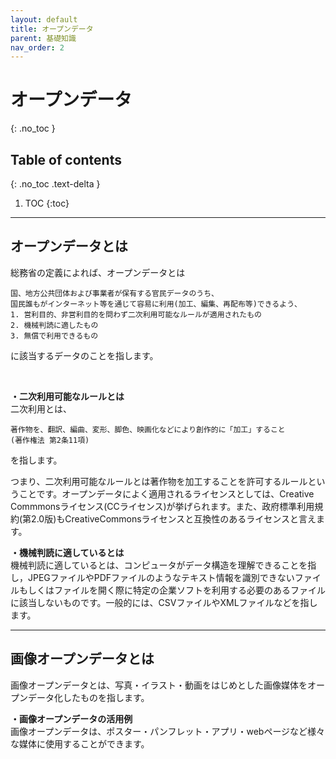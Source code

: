 ```yaml
---
layout: default
title: オープンデータ
parent: 基礎知識
nav_order: 2
---
```


# オープンデータ
  {: .no_toc }
  
## Table of contents
 {: .no_toc .text-delta }

1. TOC
 {:toc}

---

## オープンデータとは  
総務省の定義によれば、オープンデータとは　　
``` 
国、地方公共団体および事業者が保有する官民データのうち、  
国民誰もがインターネット等を通じて容易に利用(加工、編集、再配布等)できるよう、
1. 営利目的、非営利目的を問わず二次利用可能なルールが適用されたもの  
2. 機械判読に適したもの 
3. 無償で利用できるもの
```
に該当するデータのことを指します。

<br>

**・二次利用可能なルールとは**  
二次利用とは、  
```
著作物を、翻訳、編曲、変形、脚色、映画化などにより創作的に「加工」すること
(著作権法 第2条11項)
```
を指します。

つまり、二次利用可能なルールとは著作物を加工することを許可するルールということです。オープンデータによく適用されるライセンスとしては、Creative Commmonsライセンス(CCライセンス)が挙げられます。また、政府標準利用規約(第2.0版)もCreativeCommonsライセンスと互換性のあるライセンスと言えます。

**・機械判読に適しているとは**  
機械判読に適しているとは、コンピュータがデータ構造を理解できることを指し，JPEGファイルやPDFファイルのようなテキスト情報を識別できないファイルもしくはファイルを開く際に特定の企業ソフトを利用する必要のあるファイルに該当しないものです。一般的には、CSVファイルやXMLファイルなどを指します。

---

## 画像オープンデータとは
画像オープンデータとは、写真・イラスト・動画をはじめとした画像媒体をオープンデータ化したものを指します。
<br>

**・画像オープンデータの活用例**   
画像オープンデータは、ポスター・パンフレット・アプリ・webページなど様々な媒体に使用することができます。

